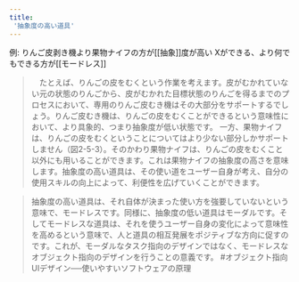 ```yaml
---
title:
 '抽象度の高い道具'
---
```


例: りんご皮剥き機より果物ナイフの方が[[抽象]]度が高い
Xができる、より何でもできる方が[[モードレス]]

> 　たとえば、りんごの皮をむくという作業を考えます。皮がむかれていない元の状態のりんごから、皮がむかれた目標状態のりんごを得るまでのプロセスにおいて、専用のりんご皮むき機はその大部分をサポートするでしょう。りんご皮むき機は、りんごの皮をむくことができるという意味性において、より具象的、つまり抽象度が低い状態です。
> 一方、果物ナイフは、りんごの皮をむくということについてはより少ない部分しかサポートしません（図2-5-3）。そのかわり果物ナイフは、りんごの皮をむくこと以外にも用いることができます。これは果物ナイフの抽象度の高さを意味します。抽象度の高い道具は、その使い道をユーザー自身が考え、自分の使用スキルの向上によって、利便性を広げていくことができます。

>  抽象度の高い道具は、それ自体が決まった使い方を強要していないという意味で、モードレスです。同様に、抽象度の低い道具はモーダルです。そしてモードレスな道具は、それを使うユーザー自身の変化によって意味性を高めるという意味で、人と道具の相互発展をポジティブな方向に促すのです。これが、モーダルなタスク指向のデザインではなく、モードレスなオブジェクト指向のデザインを行うことの意義です。
#オブジェクト指向UIデザイン──使いやすいソフトウェアの原理
